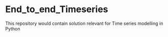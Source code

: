 # End_to_end_Timeseries
This repository would contain solution relevant for Time series modelling in Python
